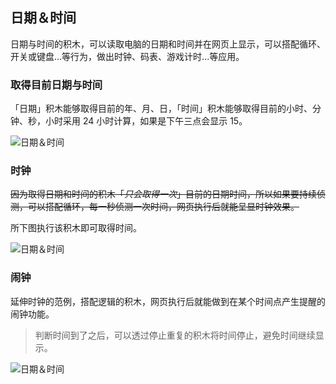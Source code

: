 ## 日期＆时间

日期与时间的积木，可以读取电脑的日期和时间并在网页上显示，可以搭配循环、开关或键盘...等行为，做出时钟、码表、游戏计时...等应用。

### 取得目前日期与时间

「日期」积木能够取得目前的年、月、日，「时间」积木能够取得目前的小时、分钟、秒，小时采用 24 小时计算，如果是下午三点会显示 15。

![日期＆时间](https://raw.githubusercontent.com/junhuanchen/test_repository/master/bpi-web/tutorials/images/zh-tw/docs/webbit/detect/time-01.jpg)

### 时钟

~~因为取得日期和时间的积木「*只会取得一次*」目前的日期时间，所以如果要持续侦测，可以搭配循环，每一秒侦测一次时间，网页执行后就能呈显时钟效果。~~

所下图执行该积木即可取得时间。

![日期＆时间](https://raw.githubusercontent.com/junhuanchen/test_repository/master/bpi-web/tutorials/images/zh-tw/docs/webbit/detect/time-02.gif)

### 闹钟

延伸时钟的范例，搭配逻辑的积木，网页执行后就能做到在某个时间点产生提醒的闹钟功能。

> 判断时间到了之后，可以透过停止重复的积木将时间停止，避免时间继续显示。

![日期＆时间](https://raw.githubusercontent.com/junhuanchen/test_repository/master/bpi-web/tutorials/images/zh-tw/docs/webbit/detect/time-03.gif)